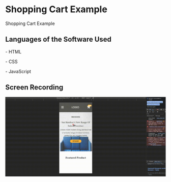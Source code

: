 <h1>Shopping Cart Example</h1>

Shopping Cart Example

<h2>Languages ​​of the Software Used</h2>

<p>- HTML</p>

<p>- CSS</p>

<p>- JavaScript</p>

<h2>Screen Recording</h2>

![](screen.gif)